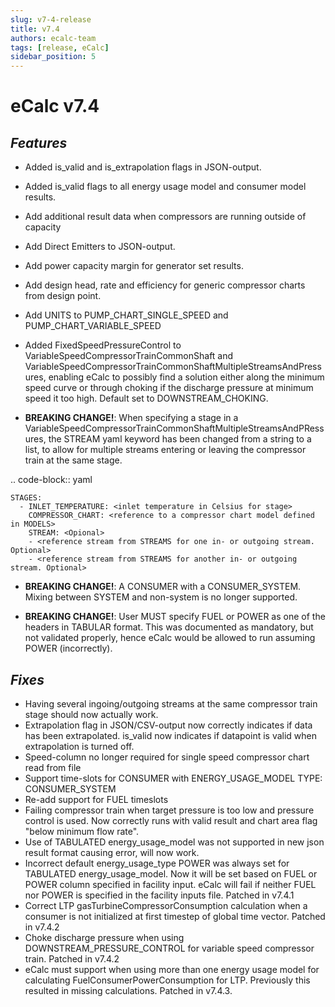 ```yaml
---
slug: v7-4-release
title: v7.4
authors: ecalc-team
tags: [release, eCalc]
sidebar_position: 5
---
```


# eCalc v7.4


##  *Features*

* Added is_valid and is_extrapolation flags in JSON-output.
* Added is_valid flags to all energy usage model and consumer model results.
* Add additional result data when compressors are running outside of capacity
* Add Direct Emitters to JSON-output.
* Add power capacity margin for generator set results.
* Add design head, rate and efficiency for generic compressor charts from design point.
* Add UNITS to PUMP_CHART_SINGLE_SPEED and PUMP_CHART_VARIABLE_SPEED
* Added FixedSpeedPressureControl to VariableSpeedCompressorTrainCommonShaft and VariableSpeedCompressorTrainCommonShaftMultipleStreamsAndPressures, enabling eCalc to possibly find a solution either along the minimum speed curve or through choking if the discharge pressure at minimum speed it too high. Default set to DOWNSTREAM_CHOKING.

* **BREAKING CHANGE!**: When specifying a stage in a VariableSpeedCompressorTrainCommonShaftMultipleStreamsAndPRessures, the STREAM yaml keyword has been changed from a string to a list, to allow for multiple streams entering or leaving the compressor train at the same stage.

 .. code-block:: yaml

    STAGES:
      - INLET_TEMPERATURE: <inlet temperature in Celsius for stage>
        COMPRESSOR_CHART: <reference to a compressor chart model defined in MODELS>
        STREAM: <Opional>
        - <reference stream from STREAMS for one in- or outgoing stream. Optional>
        - <reference stream from STREAMS for another in- or outgoing stream. Optional>

* **BREAKING CHANGE!**: A CONSUMER with a CONSUMER_SYSTEM. Mixing between SYSTEM and non-system is no longer supported.

* **BREAKING CHANGE!**: User MUST specify FUEL or POWER as one of the headers in TABULAR format. This was documented as mandatory, but not validated properly, hence eCalc would be allowed to run assuming POWER (incorrectly).

## *Fixes*

- Having several ingoing/outgoing streams at the same compressor train stage should now actually work.
- Extrapolation flag in JSON/CSV-output now correctly indicates if data has been extrapolated. is_valid now indicates if datapoint is valid when extrapolation is turned off.
- Speed-column no longer required for single speed compressor chart read from file
- Support time-slots for CONSUMER with ENERGY_USAGE_MODEL TYPE: CONSUMER_SYSTEM
- Re-add support for FUEL timeslots
- Failing compressor train when target pressure is too low and pressure control is used. Now correctly runs with valid result and chart area flag "below minimum flow rate".
- Use of TABULATED energy_usage_model was not supported in new json result format causing error, will now work.
- Incorrect default energy_usage_type POWER was always set for TABULATED energy_usage_model. Now it will be set based on FUEL or POWER column specified in facility input. eCalc will fail if neither FUEL nor POWER is specified in the facility inputs file. Patched in v7.4.1
- Correct LTP gasTurbineCompressorConsumption calculation when a consumer is not initialized at first timestep of global time vector. Patched in v7.4.2
- Choke discharge pressure when using DOWNSTREAM_PRESSURE_CONTROL for variable speed compressor train. Patched in v7.4.2
- eCalc must support when using more than one energy usage model for calculating FuelConsumerPowerConsumption for LTP. Previously this resulted in missing calculations. Patched in v7.4.3.

